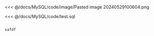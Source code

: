 <<<  @/docs/MySQL/code/image/Pasted image 20240529100604.png

<<<  @/docs/MySQL/code/test.sql

```java

safdf

```

